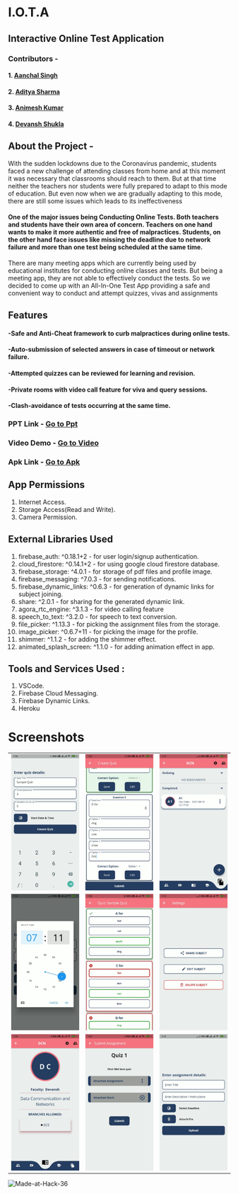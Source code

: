 # I.O.T.A
## Interactive Online Test Application

### Contributors - 
#### 1. <a href= "https://github.com/aanchalsingh17"> Aanchal Singh </a>
#### 2. <a href= "https://github.com/aditya2548"> Aditya Sharma </a>
#### 3. <a href= "https://github.com/Animo-Rey"> Animesh Kumar </a>
#### 4. <a href= "https://github.com/devanshjsr"> Devansh Shukla </a>

 ## About the Project - 

With the sudden lockdowns due to the Coronavirus pandemic, students faced a new challenge of attending classes from home and at this moment it was necessary that classrooms should reach to them.
But at that time neither the teachers nor students were fully prepared to adapt to this mode of education. But even now when we are gradually adapting to this mode, there are still some issues which leads to its ineffectiveness
#### One of the major issues being Conducting Online Tests. Both teachers and students have their own area of concern. Teachers on one hand wants to make it more authentic and free of malpractices. Students, on the other hand face issues like missing the deadline due to network failure and more than one test being scheduled at the same time.

There are many meeting apps which are currently being used by educational institutes for conducting online classes and tests. But being a meeting app, they are not able to effectively conduct the tests.
So we decided to come up with an All-In-One Test App providing a safe and convenient way to conduct and attempt quizzes, vivas and assignments

 ## Features 
 
#### -Safe and Anti-Cheat framework to curb malpractices during online tests.
#### -Auto-submission of selected answers in case of timeout or network failure.
#### -Attempted quizzes can be reviewed for learning and revision.
#### -Private rooms with video call feature for viva and query sessions.
#### -Clash-avoidance of tests occurring at the same time. 
   
 ### PPT Link - <a href = "https://docs.google.com/presentation/d/1QrPoylPMnfH-Lm-eASyOCGBN2Vp-OFUacQq0muAwb1U/edit#slide=id.p"> Go to Ppt </a>
 ### Video Demo - <a href = "https://drive.google.com/file/d/1SjCy3selyuZ9opVu8d0XV3-6VcZcOeht/view?usp=sharing"> Go to Video </a>
 ### Apk Link - <a href = "https://drive.google.com/drive/folders/1eRQq5T5dcrGA8Fv4VDjmRZAurKRETM2b?usp=sharing"> Go to Apk </a> 
 
## App Permissions 
1. Internet Access.
2. Storage Access(Read and Write).
3. Camera Permission.

## External Libraries Used
1. firebase_auth: ^0.18.1+2 - for user login/signup authentication.
2. cloud_firestore: ^0.14.1+2 - for using google cloud firestore database.
3. firebase_storage: ^4.0.1 - for storage of pdf files and profile image.
4. firebase_messaging: ^7.0.3 - for sending notifications.
5. firebase_dynamic_links: ^0.6.3 - for generation of dynamic links for subject joining.
6. share: ^2.0.1 - for sharing for the generated dynamic link.
7. agora_rtc_engine: ^3.1.3 - for video calling feature
8. speech_to_text: ^3.2.0 - for speech to text conversion.
9. file_picker: ^1.13.3 - for picking the assignment files from the storage.
10. image_picker: ^0.6.7+11 - for picking the image for the profile.
11. shimmer: ^1.1.2 - for adding the shimmer effect.
12. animated_splash_screen: ^1.1.0 - for adding animation effect in app.
 
## Tools and Services Used :
1. VSCode.
2. Firebase Cloud Messaging.
3. Firebase Dynamic Links.
4. Heroku

# Screenshots 
|   |   |   |
|---|---|---|
|![quiz 1](https://raw.githubusercontent.com/aanchalsingh17/I.O.T.A/master/screenshots/create_quiz1.jpeg)|![quiz 2](https://raw.githubusercontent.com/aanchalsingh17/I.O.T.A/master/screenshots/create%20_quiz2.jpeg)|![pending assignments](https://raw.githubusercontent.com/aanchalsingh17/I.O.T.A/master/screenshots/pending_assignments.jpeg)|
![quiz deadline](https://raw.githubusercontent.com/aanchalsingh17/I.O.T.A/master/screenshots/quiz_deadline.jpeg)|![sample quiz](https://raw.githubusercontent.com/aanchalsingh17/I.O.T.A/master/screenshots/sample_quiz.jpeg)|![share subject code](https://raw.githubusercontent.com/aanchalsingh17/I.O.T.A/master/screenshots/share_subject_code.jpeg)
![subject profile](https://raw.githubusercontent.com/aanchalsingh17/I.O.T.A/master/screenshots/subject_profile.jpeg)|![submit assignments](https://raw.githubusercontent.com/aanchalsingh17/I.O.T.A/master/screenshots/submit_assignment.jpeg)|![upload assignments](https://raw.githubusercontent.com/aanchalsingh17/I.O.T.A/master/screenshots/upload_assignment.jpeg)

![Made-at-Hack-36](https://user-images.githubusercontent.com/47004131/114283344-e8eb2b80-9a66-11eb-944d-7f1e808fe010.png)
